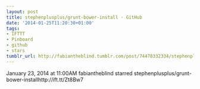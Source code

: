 ```yaml
---
layout: post
title: stephenplusplus/grunt-bower-install · GitHub
date: '2014-01-25T11:20:30+01:00'
tags:
- IFTTT
- Pinboard
- github
- stars
tumblr_url: http://fabiantheblind.tumblr.com/post/74478332334/stephenplusplus-grunt-bower-install-github
---
```

January 23, 2014 at 11:00AM
fabiantheblind starred stephenplusplus/grunt-bower-installhttp://ift.tt/Zt8Bw7

